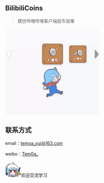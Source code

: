 ## BilibiliCoins

>模仿哔哩哔哩客户端投币效果

![gif](art/Mario.gif)

## 联系方式
email：temoa_yui@163.com

weibo：[Tem0a_](http://weibo.com/lailaizuiaiyiyi/profile?rightmod=1&wvr=6&mod=personinfo)

<p><img src="art/ic_logo.png" style="width:10%">欢迎交流学习

